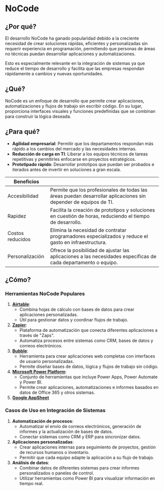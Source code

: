 # NoCode

## ¿Por qué?

El desarrollo NoCode ha ganado popularidad debido a la creciente necesidad de crear soluciones rápidas, eficientes y personalizadas sin requerir experiencia en programación, permitiendo que personas de áreas no técnicas puedan desarrollar aplicaciones y automatizaciones.

Esto es especialmente relevante en la integración de sistemas ya que reduce el tiempo de desarrollo y facilita que las empresas respondan rápidamente a cambios y nuevas oportunidades.

## ¿Qué?

NoCode es un enfoque de desarrollo que permite crear aplicaciones, automatizaciones y flujos de trabajo sin escribir código. En su lugar, proporciona interfaces visuales y funciones predefinidas que se combinan para construir la lógica deseada.

## ¿Para qué?

- **Agilidad empresarial**: Permitir que los departamentos respondan más rápido a los cambios del mercado y las necesidades internas.
- **Reducción de carga en TI**: Liberar a los equipos técnicos de tareas repetitivas y permitirles enfocarse en proyectos estratégicos.
- **Prototipado rápido**: Desarrollar prototipos que puedan ser probados e iterados antes de invertir en soluciones a gran escala.

|Beneficios||
|-|-|
Accesibilidad|Permite que los profesionales de todas las áreas puedan desarrollar aplicaciones sin depender de equipos de TI.
Rapidez|Facilita la creación de prototipos y soluciones en cuestión de horas, reduciendo el tiempo de desarrollo.
Costos reducidos|Elimina la necesidad de contratar programadores especializados y reduce el gasto en infraestructura.
Personalización|Ofrece la posibilidad de ajustar las aplicaciones a las necesidades específicas de cada departamento o equipo.

## ¿Cómo?

### Herramientas NoCode Populares

1. **[Airtable](https://www.airtable.com/)**:  
   - Combina hojas de cálculo con bases de datos para crear aplicaciones personalizadas.
   - Útil para gestionar datos y coordinar flujos de trabajo.
1. **[Zapier](https://zapier.com/)**:  
   - Plataforma de automatización que conecta diferentes aplicaciones a través de "Zaps".
   - Automatiza procesos entre sistemas como CRM, bases de datos y correos electrónicos.
1. **[Bubble](https://bubble.io/)**:  
   - Herramienta para crear aplicaciones web completas con interfaces de usuario personalizadas.
   - Permite diseñar bases de datos, lógica y flujos de trabajo sin código.
1. **[Microsoft Power Platform](https://www.microsoft.com/es-es/power-platform)**:  
   - Conjunto de herramientas que incluye Power Apps, Power Automate y Power BI.
   - Permite crear aplicaciones, automatizaciones e informes basados en datos de Office 365 y otros sistemas.
1. **[Google AppSheet](https://cloud.google.com/appsheet?hl=es-419)**

### Casos de Uso en Integración de Sistemas

1. **Automatización de procesos**:  
   - Automatizar el envío de correos electrónicos, generación de informes y la actualización de bases de datos.
   - Conectar sistemas como CRM y ERP para sincronizar datos.
2. **Aplicaciones personalizadas**:  
   - Crear aplicaciones internas para seguimiento de proyectos, gestión de recursos humanos o inventario.
   - Permitir que cada equipo adapte la aplicación a su flujo de trabajo.
3. **Análisis de datos**:  
   - Combinar datos de diferentes sistemas para crear informes personalizados o paneles de control.
   - Utilizar herramientas como Power BI para visualizar información en tiempo real.
